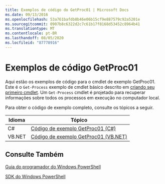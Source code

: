 ```yaml
---
title: Exemplos de código do GetProc01 | Microsoft Docs
ms.date: 09/13/2016
ms.openlocfilehash: 53a761bafdb8b46e06b15cf9e887579c92a5201e
ms.sourcegitcommit: 0907b8c6322d2c7c61b17f8168d53452c8964b41
ms.translationtype: MT
ms.contentlocale: pt-BR
ms.lasthandoff: 08/05/2020
ms.locfileid: "87778916"
---
```

# <a name="getproc01-code-samples"></a>Exemplos de código GetProc01

Aqui estão os exemplos de código para o cmdlet de exemplo GetProc01. Este é o `Get-Process` exemplo de cmdlet básico descrito em [criando seu primeiro cmdlet](../cmdlet/creating-a-cmdlet-without-parameters.md). Um `Get-Process` cmdlet é projetado para recuperar informações sobre todos os processos em execução no computador local.

Para obter o código de exemplo completo, consulte os tópicos a seguir.

|Idioma|Tópico|
|--------------|-----------|
|C#|[Código de exemplo GetProc01 (C#)](./getproc01-csharp-sample-code.md)|
|VB.NET|[Código de exemplo GetProc01 (VB.NET)](./getproc01-vb-net-sample-code.md)|

## <a name="see-also"></a>Consulte Também

[Guia do programador do Windows PowerShell](./windows-powershell-programmer-s-guide.md)

[SDK do Windows PowerShell](../windows-powershell-reference.md)

